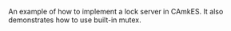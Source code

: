 <!--
     Copyright 2020, Data61, CSIRO (ABN 41 687 119 230)

     SPDX-License-Identifier: BSD-2-Clause
-->

An example of how to implement a lock server in CAmkES. It also demonstrates how to use
built-in mutex.
